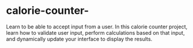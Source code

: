 # calorie-counter-
Learn to be able to accept input from a user. In this calorie counter project, learn how to validate user input, perform calculations based on that input, and dynamically update your interface to display the results.
